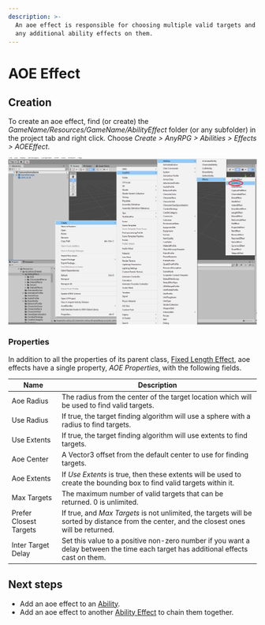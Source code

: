 ```yaml
---
description: >-
  An aoe effect is responsible for choosing multiple valid targets and casting
  any additional ability effects on them.
---
```


# AOE Effect

## Creation

To create an aoe effect, find (or create) the _GameName/Resources/GameName/AbilityEffect_ folder (or any subfolder) in the project tab and right click.  Choose _Create > AnyRPG > Abilities > Effects > AOEEffect_.

![](../../.gitbook/assets/image.png)

### Properties

In addition to all the properties of its parent class, [Fixed Length Effect](./#fixed-length-effect-properties), aoe effects have a single property, _AOE Properties_, with the following fields.

| Name                   | Description                                                                                                                                 |
| ---------------------- | ------------------------------------------------------------------------------------------------------------------------------------------- |
| Aoe Radius             | The radius from the center of the target location which will be used to find valid targets.                                                 |
| Use Radius             | If true, the target finding algorithm will use a sphere with a radius to find targets.                                                      |
| Use Extents            | If true, the target finding algorithm will use extents to find targets.                                                                     |
| Aoe Center             | A Vector3 offset from the default center to use for finding targets.                                                                        |
| Aoe Extents            | If _Use Extents_ is true, then these extents will be used to create the bounding box to find valid targets within it.                       |
| Max Targets            | The maximum number of valid targets that can be returned.  0 is unlimited.                                                                  |
| Prefer Closest Targets | If true, and _Max Targets_ is not unlimited, the targets will be sorted by distance from the center, and the closest ones will be returned. |
| Inter Target Delay     | Set this value to a positive non-zero number if you want a delay between the time each target has additional effects cast on them.          |

## Next steps

* Add an aoe effect to an [Ability](../abilities/).
* Add an aoe effect to another [Ability Effect](./) to chain them together.
